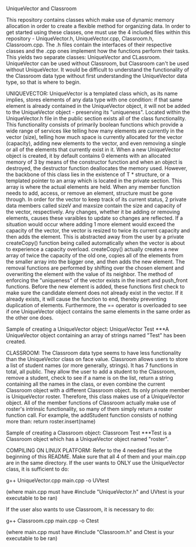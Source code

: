 UniqueVector and Classroom

This repository contains classes which make use of dynamic memory allocation in order to create a flexible method for organizing data. In order to get started using these classes, one must use the 4 included files within this repository - UniqueVector.h, UniqueVector.cpp, Classroom.h, Classroom.cpp. The .h files contain the interfaces of their respective classes and the .cpp ones implement how the functions perform their tasks. This yields two separate classes: UniqueVector and CLassroom. UniqueVector can be used without Classroom, but Classroom can't be used without UniqueVector. It would be difficult to understand the functionality of the Classroom data type without first understanding the UniqueVector data type, so that is where to begin.

UNIQUEVECTOR:
UniqueVector is a templated class which, as its name implies, stores elements of any data type with one condition: if that same element is already contained in the UniqueVector object, it will not be added to the UniqueVector object - preserving its "uniqueness". Located within the UniqueVector.h file in the public section exists all of the class functionality. This functionality consists of primarily boolean functions which provide a wide range of services like telling how many elements are currently in the vector (size), telling how much space is currently allocated for the vector (capacity), adding new elements to the vector, and even removing a single or all of the elements that currently exist in it. When a new UniqueVector object is created, it by default contains 0 elements with an allocated memory of 3 by means of the constructor function and when an object is destroyed, the destructor function deallocates the memory used. However, the backbone of this class lies in the existence of T * structure, or a templated pointer to an array which is located in the private section. This array is where the actual elements are held. When any member function needs to add, access, or remove an element, structure must be gone through. In order for the vector to keep track of its current status, 2 private data members called sizeV and maxsize contain the size and capacity of the vector, respectively. Any changes, whether it be adding or removing elements, causes these varaibles to update so changes are reflected. If a situation would occur where adding 1 more element would exceed the capacity of the vector, the vector is resized to twice its current capacity and then adds the element. This is abstracted away from the user by a private createCopy() function being called automatically when the vector is about to experience a capacity overload. createCopy() actually creates a new array of twice the capacity of the old one, copies all of the elements from the smaller array into the bigger one, and then adds the new element. The removal functions are performed by shifting over the chosen element and overwriting the element with the value of its neighbor. The method of enforcing the "uniqueness" of the vector exists in the insert and push_front functions. Before the new element is added, these functions first check to make sure the candidate element does not already exist in the vector. If it already exists, it will cause the function to end, thereby preventing duplication of elements. Furthermore, the == operator is overloaded to see if one UniqueVector object contains the same elements in the same order as the other one does.

Sample of creating a UniqueVector object: UniqueVector<string> Test
***A UniqueVector object containing an array of strings named "Test" has been created.


CLASSROOM:
The Classroom data type seems to have less functionality than the UniqueVector class on face value. Classroom allows users to store a list of student names (or more generally, strings). It has 7 functions in total, all public. They allow the user to add a student to the Classroom, remove a student, check to see if a name is on the list, return a string containing all the names in the class, or even combine the current Classroom object with a different Classroom object. Its only private member is UniqueVector<string> roster. Therefore, this class makes use of a UniqueVector object. All of the member functions of Classroom actually make use of roster's intrinsic functionality, so many of them simply return a roster function call. For example, the addStudent function consists of nothing more than: return roster.insert(name)

Sample of creating a Classroom object: Classroom Test
***Test is a Classroom object which has a UniqueVector<string> object named "roster".


COMPILING ON LINUX PLATFORM:
Refer to the 4 needed files at the beginning of this README. Make sure that all 4 of them and your main.cpp are in the same directory. If the user wants to ONLY use the UniqueVector class, it is sufficient to do:

g++ UniqueVector.cpp main.cpp -o UVtest

(where main.cpp must have #include "UniqueVector.h" and UVtest is your executable to be ran)

If the user also wants to use Classroom, it is necessary to do:

g++ Classroom.cpp main.cpp -o Ctest

(where main.cpp must have #include "Classroom.h" and Ctest is your executable to be ran)
